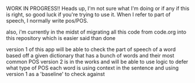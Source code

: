 WORK IN PROGRESS!!
Heads up, I'm not sure what I'm doing or if any if this is right, so good luck if you're trying to use it.
When I refer to part of speech, I normally write pos/POS.

also, i'm currently in the midst of migrating all this code from code.org into this repository which is easier said than done

version 1 of this app will be able to check the part of speech of a word based off a given dictionary that has a bunch of words and their most common POS
version 2 is in the works and will be able to use logic to defer what type of POS each word is using context in the sentence and using version 1 as a 'baseline' to check against
